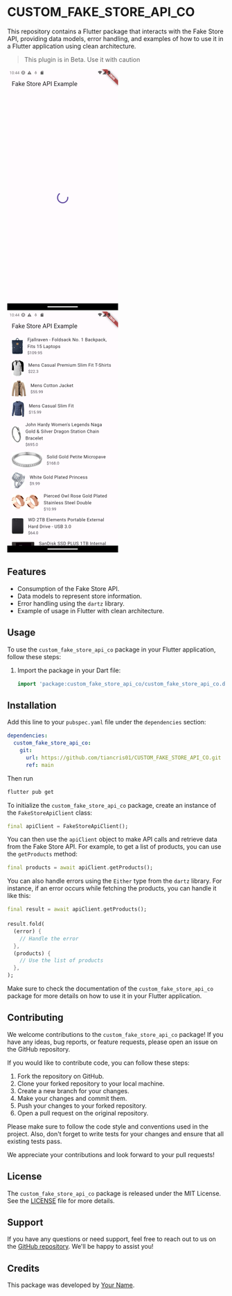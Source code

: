 # CUSTOM_FAKE_STORE_API_CO

This repository contains a Flutter package that interacts with the Fake Store API, providing data models, error handling, and examples of how to use it in a Flutter application using clean architecture.

> This plugin is in Beta. Use it with caution

![loading](./assets/images/Screenshot_1721317660.png) ![loaded](./assets/images/Screenshot_1721317664.png)

## Features

- Consumption of the Fake Store API.
- Data models to represent store information.
- Error handling using the `dartz` library.
- Example of usage in Flutter with clean architecture.

## Usage

To use the `custom_fake_store_api_co` package in your Flutter application, follow these steps:

1. Import the package in your Dart file:

   ```dart
   import 'package:custom_fake_store_api_co/custom_fake_store_api_co.dart';
   ```

## Installation

Add this line to your `pubspec.yaml` file under the `dependencies` section:

```yaml
dependencies:
  custom_fake_store_api_co:
    git:
      url: https://github.com/tiancris01/CUSTOM_FAKE_STORE_API_CO.git
      ref: main
```

Then run

```bash
flutter pub get
```

To initialize the `custom_fake_store_api_co` package, create an instance of the `FakeStoreApiClient` class:

```dart
final apiClient = FakeStoreApiClient();
```

You can then use the `apiClient` object to make API calls and retrieve data from the Fake Store API. For example, to get a list of products, you can use the `getProducts` method:

```dart
final products = await apiClient.getProducts();
```

You can also handle errors using the `Either` type from the `dartz` library. For instance, if an error occurs while fetching the products, you can handle it like this:

```dart
final result = await apiClient.getProducts();

result.fold(
  (error) {
    // Handle the error
  },
  (products) {
    // Use the list of products
  },
);
```

Make sure to check the documentation of the `custom_fake_store_api_co` package for more details on how to use it in your Flutter application.

## Contributing

We welcome contributions to the `custom_fake_store_api_co` package! If you have any ideas, bug reports, or feature requests, please open an issue on the GitHub repository.

If you would like to contribute code, you can follow these steps:

1. Fork the repository on GitHub.
2. Clone your forked repository to your local machine.
3. Create a new branch for your changes.
4. Make your changes and commit them.
5. Push your changes to your forked repository.
6. Open a pull request on the original repository.

Please make sure to follow the code style and conventions used in the project. Also, don't forget to write tests for your changes and ensure that all existing tests pass.

We appreciate your contributions and look forward to your pull requests!

## License

The `custom_fake_store_api_co` package is released under the MIT License. See the [LICENSE](https://github.com/tiancris01/CUSTOM_FAKE_STORE_API_CO/blob/main/LICENSE) file for more details.

## Support

If you have any questions or need support, feel free to reach out to us on the [GitHub repository](https://github.com/tiancris01/CUSTOM_FAKE_STORE_API_CO). We'll be happy to assist you!

## Credits

This package was developed by [Your Name](https://github.com/yourusername).

